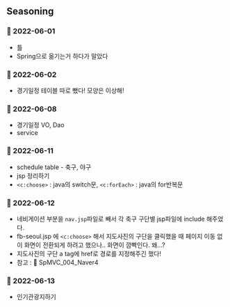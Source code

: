 ## Seasoning

### :seedling: 2022-06-01
* 틀
* Spring으로 옮기는거 하다가 말았다

### :seedling: 2022-06-02
* 경기일정 테이블 따로 뺐다! 모양은 이상해!

### :seedling: 2022-06-08
* 경기일정 VO, Dao
* service

### :seedling: 2022-06-11
* schedule table - 축구, 야구
* jsp 정리하기
* ```<c:choose>``` : java의 switch문, ```<c:forEach>``` : java의 for반복문

### :seedling: 2022-06-12
* 네비게이션 부분을 ```nav.jsp```파일로 빼서 각 축구 구단별 jsp파일에 include 해주었다.
* fb-seoul.jsp 에 ```<c:choose>``` 해서 지도사진의 구단을 클릭했을 때 페이지 이동 없이 화면이 전환되게 하려고 했으나.. 
화면이 깜빡인다. 왜...?
* 지도사진의 구단 a tag에 href로 경로를 지정해주긴 했다!
* 참고 : :file_folder: SpMVC_004_Naver4

### :seedling: 2022-06-13
* 인기관광지하기